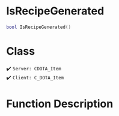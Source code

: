# IsRecipeGenerated
```lua
bool IsRecipeGenerated()
```
# Class
✔️ `Server: CDOTA_Item`  
✔️ `Client: C_DOTA_Item`  

# Function Description

